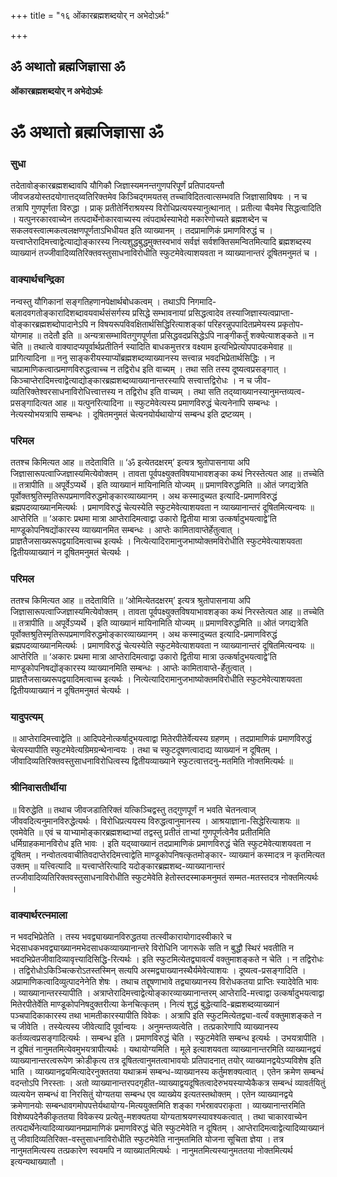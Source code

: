 +++
title = "१६ ओंकारब्रह्मशब्दयोर् न अभेदोऽर्थः"

+++


## ॐ अथातो ब्रह्मजिज्ञासा ॐ

**ओंकारब्रह्मशब्दयोर् न अभेदोऽर्थः**

# ॐ अथातो ब्रह्मजिज्ञासा ॐ

### सुधा

तदेतावोङ्कारब्रह्मशब्दावपि यौगिकौ जिज्ञास्यमनन्तगुणपरिपूर्णं प्रतिपादयन्तौ जीवजडयोस्तदयोगात्तद्य्वतिरिक्तमेव किञ्चिद्गमयतस् तच्चाविदितत्वात्सम्भवति जिज्ञासाविषयः । न च तत्रापि गुणपूर्णता विरुद्धा । प्राक् प्रतीतेर्निराश्रयस्य विरोधिप्रत्ययस्यानुत्थानात् । प्रतीत्या चैवमेव सिद्धत्वादिति । यत्पुनरकारवाच्येन तत्पदार्थेनोकारवाच्यस्य त्वंपदार्थस्याभेदो मकारेणोच्यते ब्रह्मशब्देन च सकलवस्त्वात्मकत्वलक्षणपूर्णताऽभिधीयत इति व्याख्यानम् । तदप्रामाणिकं प्रमाणविरुद्धं च । यत्त्वाप्तेरादिमत्त्वाद्वेत्याद्योङ्कारस्य नित्यशुद्धबुद्धमुक्तस्वभावं सर्वज्ञं सर्वशक्तिसमन्वितमित्यादि ब्रह्मशब्दस्य व्याख्यानं तज्जीवादिव्यतिरिक्तवस्तुसाधनाविरोधीति स्फुटमेवेत्याशयवता न व्याख्यानान्तरं दूषितमनुमतं च ।

### वाक्यार्थचन्द्रिका

नन्वस्तु यौगिकानां सङ्गतिहणानपेक्षार्थबोधकत्वम् । तथाऽपि निगमादि-बलादवगतोङ्कारादिशब्दावयवार्थसंसर्गस्य प्रसिद्धे सम्भावनायां प्रसिद्धत्वादेव तस्याजिज्ञास्यत्वप्राप्ता-वोङ्कारब्रह्मशब्दोपादानेऽपि न विषयरूपविवक्षितार्थसिद्धिरित्याशङ्कां परिहरन्नुपपादितप्रमेयस्य प्रकृतोप-योगमाह ॥ तदेतौ इति ॥ अन्यत्रासम्भावितगुणपूर्णता प्रसिद्धवदप्रसिद्धेऽपि नाङ्गीकर्तुं शक्येत्याशङ्कते ॥ न चेति ॥ तथात्वे वाक्यादप्यपूर्वार्थप्रतीतिर्न स्यादिति बाधकमुत्तरत्र वक्ष्याम इत्यभिप्रेत्योपपादकमेवाह ॥ प्रागित्यादिना ॥ ननु साङ्करीयस्याप्योंब्रह्मशब्दव्याख्यानस्य सत्त्वान्न भवदभिप्रेतार्थसिद्धिः । न चाप्रामाणिकत्वात्प्रमाणविरुद्धत्वाच्च न तद्विरोध इति वाच्यम् । तथा सति तस्य दूष्यत्वप्रसङ्गात् । किञ्चाप्तेरादिमत्त्वाद्वेत्याद्योङ्कारब्रह्मशब्दव्याख्यानान्तरस्यापि सत्त्वात्तद्विरोधः । न च जीव-व्यतिरिक्तेश्वरसाधनाविरोधित्त्वात्तस्य न तद्विरोध इति वाच्यम् । तथा सति तद्य्वाख्यानस्यानुमन्तव्यत्व-प्रसङ्गादित्यत आह ॥ यत्पुनरित्यादिना ॥ स्फुटमेवेत्यस्य प्रमाणविरुद्धं चेत्यनेनापि सम्बन्धः । नेत्यस्योभयत्रापि सम्बन्धः । दूषितमनुमतं चेत्यनयोर्यथायोग्यं सम्बन्ध इति द्रष्टव्यम् ।

### परिमल

ततश्च किमित्यत आह ॥ तदेताविति ॥ ‘ॐ इत्येतदक्षरम्’ इत्यत्र श्रुतोपासनाया अपि जिज्ञासारूपत्वाज्जिज्ञास्यमित्येवोक्तम् । तावता पूर्वपक्ष्युक्तविषयाभावशङ्का कथं निरस्तेत्यत आह ॥ तच्चेति ॥ तत्रापीति ॥ अपूर्वेऽप्यर्थे । इति व्याख्यानं मायिनामिति योज्यम् ॥ प्रमाणविरुद्धमिति ॥ ओतं जगद्यत्रेति पूर्वोक्तश्रुतिस्मृतिरूपप्रमाणविरुद्धमोङ्कारव्याख्यानम् । अथ कस्मादुच्यत इत्यादि-प्रमाणविरुद्धं ब्रह्मपदव्याख्यानमित्यर्थः । प्रमाणविरुद्धं चेत्यस्येति स्फुटमेवेत्याशयवता न व्याख्यानान्तरं दूषितमित्यन्वयः ॥ आप्तेरिति ॥ ‘अकारः प्रथमा मात्रा आप्तेरादिमत्वाद्वा उकारो द्वितीया मात्रा उत्कर्षादुभयत्वाद्वे’ति माण्डूकोपनिषद्योंकारस्य व्याख्यानमित सम्बन्धः । आप्तेः कामितावाप्तेर्हेतुत्वात् । प्राज्ञतैजसाख्यरूपद्वयादिमत्वाच्च इत्यर्थः । नित्येत्यादिरामानुजभाष्योक्तमविरोधीति स्फुटमेवेत्याशयवता द्वितीयव्याख्यानं न दूषितमनुमतं चेत्यर्थः ।

### परिमल

ततश्च किमित्यत आह ॥ तदेताविति ॥ ‘ओमित्येतदक्षरम्’ इत्यत्र श्रुतोपासनाया अपि जिज्ञासारूपत्वाज्जिज्ञास्यमित्येवोक्तम् । तावता पूर्वपक्ष्युक्तविषयाभावशङ्का कथं निरस्तेत्यत आह ॥ तच्चेति ॥ तत्रापीति ॥ अपूर्वेऽप्यर्थे । इति व्याख्यानं मायिनामिति योज्यम् ॥ प्रमाणविरुद्धमिति ॥ ओतं जगद्यत्रेति पूर्वोक्तश्रुतिस्मृतिरूपप्रमाणविरुद्धमोङ्कारव्याख्यानम् । अथ कस्मादुच्यत इत्यादि-प्रमाणविरुद्धं ब्रह्मपदव्याख्यानमित्यर्थः । प्रमाणविरुद्धं चेत्यस्येति स्फुटमेवेत्याशयवता न व्याख्यानान्तरं दूषितमित्यन्वयः ॥ आप्तेरिति ॥ ‘अकारः प्रथमा मात्रा आप्तेरादिमत्वाद्वा उकारो द्वितीया मात्रा उत्कर्षादुभयत्वाद्वे’ति माण्डूकोपनिषद्योंङ्कारस्य व्याख्यानमिति सम्बन्धः । आप्तेः कामितावाप्ते-र्हेतुत्वात् । प्राज्ञतैजसाख्यरूपद्वयादिमत्वाच्च इत्यर्थः । नित्येत्यादिरामानुजभाष्योक्तमविरोधीति स्फुटमेवेत्याशयवता द्वितीयव्याख्यानं न दूषितमनुमतं चेत्यर्थः ।

### यादुपत्यम्

॥ आप्तेरादिमत्त्वाद्वेति ॥ आदिपदेनोत्कर्षादुभयत्वाद्वा मितेरपीतेर्वेत्यस्य ग्रहणम् । तदप्रामाणिकं प्रमाणविरुद्धं चेत्यस्यापीति स्फुटमेवेत्यग्रिमग्रन्थेनान्वयः । तथा च स्फुटदूषणत्वादाद्य व्याख्यानं न दूषितम् । जीवादिव्यतिरिक्तवस्तुसाधनाविरोधित्वस्य द्वितीयव्याख्याने स्फुटत्वात्तदनु-मतमिति नोक्तमित्यर्थः ॥

### श्रीनिवासतीर्थीया

॥ विरुद्धेति ॥ तथाच जीवजडातिरिक्तं यत्किञ्चिद्वस्तु तद्गुणपूर्णं न भवति चेतनत्वाज् जीववदित्यनुमानविरुद्धेत्यर्थः । विरोधिप्रत्ययस्य विरुद्धत्वानुमानस्य । आश्रयाज्ञाना-सिद्धेरित्याशयः ॥ एवमेवेति ॥ एवं च याभ्यामोङ्कारब्रह्मशब्दाभ्यां तद्वस्तु प्रतीतं ताभ्यां गुणपूर्णत्वेनैव प्रतीतमिति धर्मिग्राहकमानविरोध इति भावः । इति यद्य्वाख्यानं तदप्रामाणिकं प्रमाणविरुद्धं चेति स्फुटमेवेत्याशयवता न दूषितम् । नन्वोतत्ववाचीतिवदाप्तेरदिमत्त्वाद्वेति माण्डूकोपनिषत्कृतमोङ्कार- व्याख्यानं कस्मादत्र न कृतमित्यत उक्तम् ॥ यत्त्वित्यादि ॥ यत्त्वाप्तेरित्यादि यदोङ्कारब्रह्मशब्द-व्याख्यानान्तरं तज्जीवादिव्यतिरिक्तवस्तुसाधनाविरोधीति स्फुटमेवेति हेतोस्तदस्माकमनुमतं सम्मत-मतस्तदत्र नोक्तमित्यर्थः ।

### वाक्यार्थरत्नमाला

न भवदभिप्रेतेति । तस्य भवद्व्याख्यानविरुद्धतया तत्स्वीकारायोगादस्वीकारे च भेदसाधकभवद्व्याख्यानमभेदसाधकव्याख्यानान्तरे विरोधिनि जागरूके सति न बुद्धौ स्थिरं भवतीति न भवदभिप्रेतजीवादिव्यावृत्त्यादिसिद्धि-रित्यर्थः । इति स्फुटमित्येतद्व्यावर्त्यं वक्तुमाशङ्कते न चेति । न तद्विरोधः । तद्विरोधोऽकिञ्चित्करोऽतस्तस्मिन् सत्यपि अस्मद्व्याख्यानस्थैर्यमेवेत्याशयः । दूष्यत्व-प्रसङ्गादिति । अप्रामाणिकत्वादिव्युत्पादनेनेति शेषः । तथाच तद्दूषणाभावे तद्व्याख्यानस्य विरोधकतया प्राप्तिः स्यादेवेति भावः । व्याख्यानान्तरस्यापीति । अत्राप्तेरादिमत्त्वाद्वेत्योङ्कारव्याख्यानान्तरम् आप्तेरादि-मत्त्वाद्वा उत्कर्षादुभयत्वाद्वा मितेरपीतेर्वेति माण्डूकोपनिषदुक्तरीत्या केनचित्कृतम् । नित्यं शुद्धं बुद्धेत्यादि-ब्रह्मशब्दव्याख्यानं पञ्चपादिकाकारस्य तथा भामतीकारस्यापीति विवेकः । अत्रापि इति स्फुटमित्येतद्व्या-वर्त्यं वक्तुमाशङ्कते न च जीवेति । तस्येत्यस्य जीवेत्यादि पूर्वान्वयः । अनुमन्तव्यत्वेति । तत्प्रकारेणापि व्याख्यानस्य कर्तव्यत्वप्रसङ्गादित्यर्थः । सम्बन्ध इति । प्रमाणविरुद्धं चेति । स्फुटमेवेति सम्बन्ध इत्यर्थः । उभयत्रापीति । न दूषितं नानुमतमित्येवमुभयत्रापीत्यर्थः । यथायोग्यमिति । मूले इत्याशयवता व्याख्यानान्तरमिति व्याख्यानद्वयं व्याख्यानान्तरत्वरूपेण क्रोडीकृत्य तत्र दूषितत्वानुमतत्वाभावयोः प्रतिपादनात् तयोर् व्याख्यानद्वयेऽप्यविशेष इति भाति । व्याख्यानद्वयमित्यादेरनुक्ततया यथाक्रमं सम्बन्ध-व्याख्यानस्य कर्तुमशक्यत्वात् । एतेन क्रमेण सम्बन्धं वदन्तोऽपि निरस्ताः । अतो व्याख्यानान्तरपदगृहीत-व्याख्याद्वयदूषितत्वादेरुभयस्याप्येकैकत्र सम्बन्धं व्यावर्तयितुं व्यत्ययेन सम्बन्धं वा निरसितुं योग्यतया सम्बन्ध एव व्याख्येय इत्यतस्तथोक्तम् । एतेन व्याख्यानद्वये क्रमेणानयोः सम्बन्धावगमोपपत्तेर्यथायोग्य-मित्ययुक्तमिति शङ्का गर्भस्रावपराकृता । व्याख्यानान्तरमिति विशेष्यपदेनैकीकृततया विवेकस्य प्रत्येतु-मशक्यतया योग्यताश्रयणस्यावश्यकत्वात् । तथा चाकारवाच्येन तत्पदार्थेनेत्यादिव्याख्यानमप्रामाणिकं प्रमाणविरुद्धं चेति स्फुटमेवेति न दूषितम् । आप्तेरादिमत्वाद्वेत्यादिव्याख्यानं तु जीवादिव्यतिरिक्त-वस्तुसाधनाविरोधीति स्फुटमेवेति नानुमतमिति योजना सूचिता ज्ञेया । तत्र नानुमतमित्यस्य तत्प्रकारेण स्वयमपि न व्याख्यातमित्यर्थः । नानुमतमित्यस्यानुमततया नोक्तमित्यर्थ इत्यन्यथाख्यातौ ।

